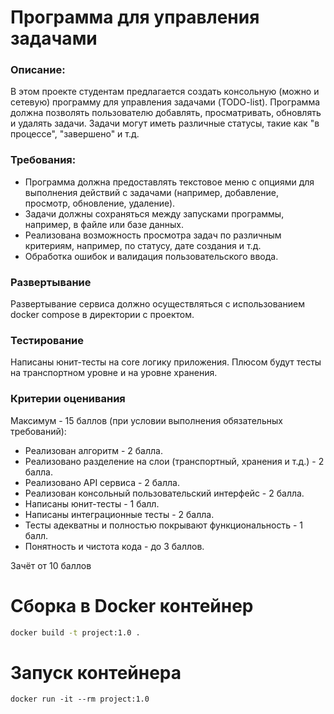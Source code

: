 # Программа для управления задачами

### Описание: 
В этом проекте студентам предлагается создать консольную (можно и сетевую) программу для управления задачами (TODO-list). Программа должна позволять пользователю добавлять, просматривать, обновлять и удалять задачи. Задачи могут иметь различные статусы, такие как "в процессе", "завершено" и т.д.

### Требования:
- Программа должна предоставлять текстовое меню с опциями для выполнения действий с задачами (например, добавление, просмотр, обновление, удаление).
- Задачи должны сохраняться между запусками программы, например, в файле или базе данных.
- Реализована возможность просмотра задач по различным критериям, например, по статусу, дате создания и т.д.
- Обработка ошибок и валидация пользовательского ввода.

### Развертывание
Развертывание сервиса должно осуществляться с использованием docker compose в директории с проектом.

### Тестирование
Написаны юнит-тесты на core логику приложения. Плюсом будут тесты на транспортном уровне и на уровне хранения.

### Критерии оценивания
Максимум - 15 баллов (при условии выполнения обязательных требований):

- Реализован алгоритм - 2 балла.
- Реализовано разделение на слои (транспортный, хранения и т.д.) - 2 балла.
- Реализовано API сервиса - 2 балла.
- Реализован консольный пользовательский интерфейс - 2 балла.
- Написаны юнит-тесты - 1 балл.
- Написаны интеграционные тесты - 2 балла.
- Тесты адекватны и полностью покрывают функциональность - 1 балл.
- Понятность и чистота кода - до 3 баллов.

Зачёт от 10 баллов

# Сборка в Docker контейнер

```bash
docker build -t project:1.0 .
```

# Запуск контейнера

```
docker run -it --rm project:1.0
```